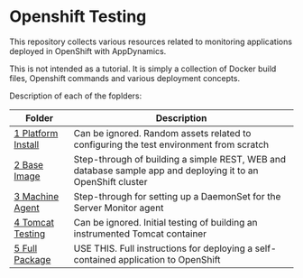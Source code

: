 # Openshift Testing

This repository collects various resources related to monitoring applications deployed in OpenShift with AppDynamics.

This is not intended as a tutorial. It is simply a collection of Docker build files, Openshift commands and various deployment concepts.

Description of each of the foplders:

|Folder|Description|
|-------------------------------------------------|------------------|
|[1 Platform Install](/1%20Platform%20Install)|Can be ignored. Random assets related to configuring the test environment from scratch| 
|[2 Base Image](/2%20Base%20Image)|Step-through of building a simple REST, WEB and database sample app and deploying it to an OpenShift cluster|
|[3 Machine Agent](/3%20Machine%20Agent)|Step-through for setting up a DaemonSet for the Server Monitor agent|
|[4 Tomcat Testing](/4%20Tomcat%20Testing)|Can be ignored. Initial testing of building an instrumented Tomcat container|
|[5 Full Package](/5%20Full%20Package)|USE THIS. Full instructions for deploying a self-contained application to OpenShift|



